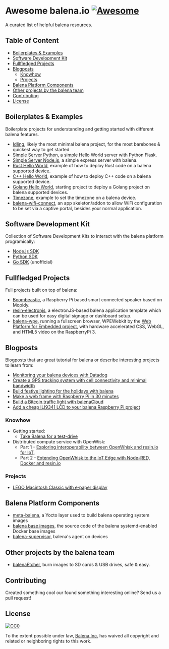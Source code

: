 # Awesome balena.io [![Awesome](https://awesome.re/badge-flat2.svg)](https://awesome.re)

A curated list of helpful balena resources.

## Table of Content

* [Boilerplates &amp; Examples](#boilerplates--examples)
* [Software Development Kit](#software-development-kit)
* [Fullfledged Projects](#fullfledged-projects)
* [Blogposts](#blogposts)
  * [Knowhow](#knowhow)
  * [Projects](#projects)
* [Balena Platform Components](#balena-platform-components)
* [Other projects by the balena team](#other-projects-by-the-balena-team)
* [Contributing](#contributing)
* [License](#license)

## Boilerplates & Examples

Boilerplate projects for understanding and getting started with different balena features.

* [Idling](https://github.com/balena-io-projects/balena-idling), likely the most minimal balena project, for the most barebones & quickest way to get started
* [Simple Server Python](https://github.com/balena-io-projects/simple-server-python), a simple Hello World server with Python Flask.
* [Simple Server Node.js](https://github.com/balena-io-projects/simple-server-node), a simple express server with balena.
* [Rust Hello World](https://github.com/balena-io-projects/balena-rust-hello-world), example of how to deploy Rust code on a balena supported device.
* [C++ Hello World](https://github.com/balena-io-projects/balena-cpp-hello-world), example of how to deploy C++ code on a balena supported device.
* [Golang Hello World](https://github.com/balena-io-projects/balena-go-hello-world), starting project to deploy a Golang project on balena supported devices.
* [Timezone](https://github.com/balena-io-playground/balena-timezone), example to set the timezone on a balena device.
* [balena-wifi-connect](https://github.com/balena-io/wifi-connect), an app skeleton/addon to allow WiFi configuration to be set via a captive portal, besides your normal application.

## Software Development Kit

Collection of Software Development Kits to interact with the balena platform programically:

* [Node.js SDK](https://github.com/balena-io/balena-sdk)
* [Python SDK](https://github.com/balena-io/balena-sdk-python)
* [Go SDK](https://github.com/gernest/resingo) (unofficial)

## Fullfledged Projects

Full projects built on top of balena:

* [Boombeastic](https://github.com/balena-io-projects/boombeastic), a Raspberry Pi based smart connected speaker based on Mopidy.
* [resin-electronjs](https://github.com/balena-io/resin-electronjs), a electronJS-based balena application template which can be used for easy digital signage or dashboard setup.
* [balena-wpe](https://github.com/balena-io-projects/balena-wpe), running a fullscreen browser, WPEWebkit by the [Web Platform for Embedded project](https://github.com/WebPlatformForEmbedded), with hardware accelerated CSS, WebGL, and HTML5 video on the RaspberryPi 3.

## Blogposts

Blogposts that are great tutorial for balena or describe interesting projects to learn from:

* [Monitoring your balena devices with Datadog](https://www.balena.io/blog/monitoring-your-balena-devices-with-datadog/)
* [Create a GPS tracking system with cell connectivity and minimal bandwidth](https://www.balena.io/blog/balena-fin-gps-tracker-project/)
* [Build festive lighting for the holidays with balena](https://www.balena.io/blog/build-festive-lighting-for-the-holidays-with-balena/)
* [Make a web frame with Raspberry Pi in 30 minutes](https://www.balena.io/blog/make-a-web-frame-with-raspberry-pi-in-30-minutes/)
* [Build a Bitcoin traffic light with balenaCloud](https://www.balena.io/blog/build-a-bitcoin-traffic-light-with-balenacloud/)
* [Add a cheap ILI9341 LCD to your balena Raspberry Pi project](https://www.balena.io/blog/add-a-cheap-ili9341-lcd-to-your-resin-io-raspberry-pi-project/)

### Knowhow

* Getting started:
  * [Take Balena for a test-drive](http://blog.alexellis.io/resin-io-test-drive/)
* Distributed compute service with OpenWisk:
  * Part 1 - [Exploring interoperability between OpenWhisk and resin.io for IoT](https://medium.com/openwhisk/exploring-interoperability-between-openwhisk-and-resin-io-for-iot-3d6f7facd23b),
  * Part 2 - [Extending OpenWhisk to the IoT Edge with Node-RED, Docker and resin.io](https://medium.com/openwhisk/extending-openwhisk-to-the-iot-edge-with-node-red-docker-and-resin-io-bec7f30ea2de)

### Projects

* [LEGO Macintosh Classic with e‑paper display](https://jann.is/lego-macintosh-classic/)

## Balena Platform Components

* [meta-balena](https://github.com/balena-os/meta-balena), a Yocto layer used to build balena operating system images
* [balena base images](https://github.com/balena-io-library/base-images), the source code of the balena systemd-enabled Docker base images
* [balena-supervisor](https://github.com/balena-io/balena-supervisor), balena's agent on devices

## Other projects by the balena team

* [balenaEtcher](https://www.balena.io/etcher/), burn images to SD cards & USB drives, safe & easy.

## Contributing

Created something cool our found something interesting online? Send us a pull request!

## License

[![CC0](http://mirrors.creativecommons.org/presskit/buttons/88x31/svg/cc-zero.svg)](https://creativecommons.org/publicdomain/zero/1.0/)

To the extent possible under law, [Balena Inc.](https://balena.io) has waived all copyright and related or neighboring rights to this work.
